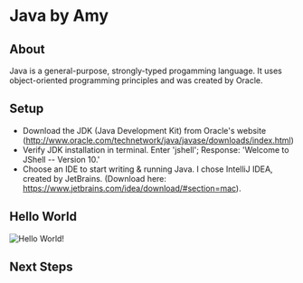 # Java by Amy

## About
Java is a general-purpose, strongly-typed progamming language. It uses object-oriented programming principles and was created by Oracle.

## Setup
- Download the JDK (Java Development Kit) from Oracle's website (http://www.oracle.com/technetwork/java/javase/downloads/index.html)
- Verify JDK installation in terminal. Enter 'jshell'; Response: 'Welcome to JShell -- Version 10.'
- Choose an IDE to start writing & running Java. I chose IntelliJ IDEA, created by JetBrains. (Download here: https://www.jetbrains.com/idea/download/#section=mac).

## Hello World
![Hello World!](https://i.imgur.com/uEhSTu7.png)

## Next Steps

